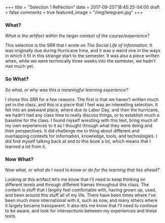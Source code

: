 +++
title = "Selection 1 Reflection"
date = 2017-09-25T18:45:25-04:00
draft = false
comments = true
featured_image = "/img/telegram.jpg"
+++
### What?
*What is the artifact within the larger context of the course/experience?*

This selection is the SRR that I wrote on *The Social Life of Information*. It was originally due during Hurricane Irma, and it was a weird one in the ways in which it fit in this strange start to the semester. It was also a piece written when, while we were technically three weeks into the semester, we hadn’t met much yet.

### So What?
*So what, or why was this a meaningful learning experience?*

I chose this SRR for a few reasons. The first is that we haven’t written much yet in the class, and this is a piece that I feel was an interesting selection. It fell into an awkward place, where due to Labor Day, and then the hurricane, we hadn’t had any class time to really discuss things, or to establish much a baseline for the class. I found myself wrestling with this text, bring much of my own experiences to it as I thought through what they were doing and their perspectives. It did challenge me to thing about different and overlapping contexts for information, knowledge, tools, and technologies. I did find myself talking back at and to this book a lot, which means that I learned a lot from it.

### Now What?
*Now what, or what do I need to know or do for the learning that lies ahead?*

Looking at this artifact let’s me know that I’ll need to keep thinking on different levels and through different frames throughout this class. The content is stuff that I largely feel comfortable with, having grown up, used, and been around this stuff all of my life. There have been times where I’ve been much more international with it, such as now, and many others where it largely became transparent. It also lets me know that I’ll need to continue to be aware, and look for intersections between my experiences and these texts.

